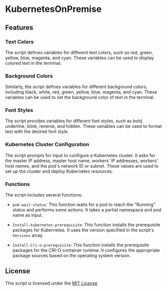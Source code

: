 # KubernetesOnPremise


## Features

### Text Colors

The script defines variables for different text colors, such as red, green, yellow, blue, magenta, and cyan. These variables can be used to display colored text in the terminal.

### Background Colors

Similarly, the script defines variables for different background colors, including black, white, red, green, yellow, blue, magenta, and cyan. These variables can be used to set the background color of text in the terminal.

### Font Styles

The script provides variables for different font styles, such as bold, underline, blink, reverse, and hidden. These variables can be used to format text with the desired font style.

### Kubernetes Cluster Configuration

The script prompts for input to configure a Kubernetes cluster. It asks for the master IP address, master host name, workers' IP addresses, workers' host names, and the pod's network ID or subnet. These values are used to set up the cluster and deploy Kubernetes resources.

### Functions

The script includes several functions:

- `pod-wait-status`: This function waits for a pod to reach the "Running" status and performs some actions. It takes a partial namespace and pod name as input.

- `Install-kubernetes-prerequisite`: This function installs the prerequisite packages for Kubernetes. It uses the version specified in the script's `Versions` array.

- `Install-Cri-o-prerequisite`: This function installs the prerequisite packages for the CRI-O container runtime. It configures the appropriate package sources based on the operating system version.

## License

This script is licensed under the [MIT License](LICENSE).
